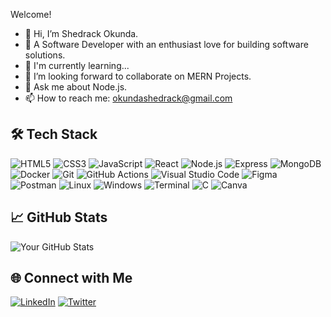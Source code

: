 Welcome! 

- 👋 Hi, I’m Shedrack Okunda.
- 👀 A Software Developer with an enthusiast love for building software solutions.
- 🌱 I'm currently learning...
- 👯 I’m looking forward to collaborate on MERN Projects.
- 💬  Ask me about Node.js.
- 📫 How to reach me: okundashedrack@gmail.com


 ## 🛠️ Tech Stack

![HTML5](https://img.shields.io/badge/HTML5-E34F26?style=flat-square&logo=html5&logoColor=white)
![CSS3](https://img.shields.io/badge/CSS3-1572B6?style=flat-square&logo=css3&logoColor=white)
![JavaScript](https://img.shields.io/badge/JavaScript-F7DF1E?style=flat-square&logo=javascript&logoColor=black)
![React](https://img.shields.io/badge/React-61DAFB?style=flat-square&logo=react&logoColor=black)
![Node.js](https://img.shields.io/badge/Node.js-339933?style=flat-square&logo=nodedotjs&logoColor=white)
![Express](https://img.shields.io/badge/Express-404D59?style=flat-square&logo=express&logoColor=white)
![MongoDB](https://img.shields.io/badge/MongoDB-47A248?style=flat-square&logo=mongodb&logoColor=white)
![Docker](https://img.shields.io/badge/Docker-2496ED?style=flat-square&logo=docker&logoColor=white)
![Git](https://img.shields.io/badge/Git-F05032?style=flat-square&logo=git&logoColor=white)
![GitHub Actions](https://img.shields.io/badge/GitHub_Actions-2088FF?style=flat-square&logo=githubactions&logoColor=white)
![Visual Studio Code](https://img.shields.io/badge/Visual%20Studio%20Code-007ACC?style=flat-square&logo=visualstudiocode&logoColor=white)
![Figma](https://img.shields.io/badge/Figma-F24E1E?style=flat-square&logo=figma&logoColor=white)
![Postman](https://img.shields.io/badge/Postman-FF6C37?style=flat-square&logo=postman&logoColor=white)
![Linux](https://img.shields.io/badge/Linux-FCC624?style=flat-square&logo=linux&logoColor=black)
![Windows](https://img.shields.io/badge/Windows-0078D6?style=flat-square&logo=windows&logoColor=white)
![Terminal](https://img.shields.io/badge/Terminal-4EAA25?style=flat-square&logo=gnubash&logoColor=white)
![C](https://img.shields.io/badge/C-A8B400?style=flat-square&logo=c&logoColor=white)
![Canva](https://img.shields.io/badge/Canva-00C4CC?style=flat-square&logo=canva&logoColor=white)


## 📈 GitHub Stats
![Your GitHub Stats](https://github-readme-stats.vercel.app/api?username=shedrack-okunda&show_icons=true&theme=radical)

## 🌐 Connect with Me
[![LinkedIn](https://img.shields.io/badge/LinkedIn-0077B5?style=flat-square&logo=linkedin&logoColor=white)](https://www.linkedin.com/in/shedrack-okunda)
[![Twitter](https://img.shields.io/badge/Twitter-1DA1F2?style=flat-square&logo=twitter&logoColor=white)](https://twitter.com/sheddyke_)

<!---
sheddyKE/sheddyKE is a ✨ special ✨ repository because its `README.md` (this file) appears on your GitHub profile.
You can click the Preview link to take a look at your changes.
--->
